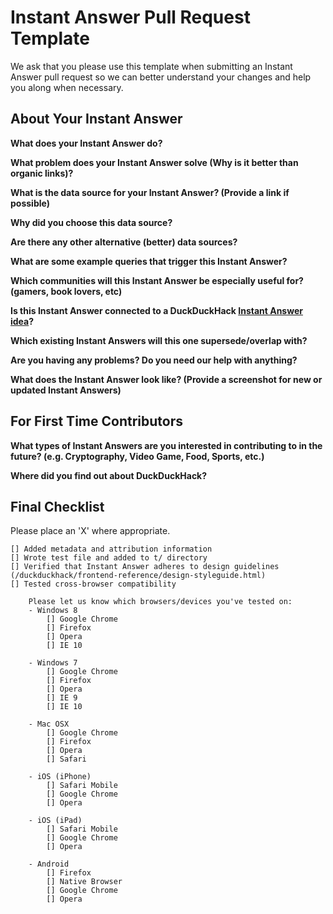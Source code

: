 # Instant Answer Pull Request Template

We ask that you please use this template when submitting an Instant Answer pull request so we can better understand your changes and help you along when necessary.

## About Your Instant Answer

**What does your Instant Answer do?**


**What problem does your Instant Answer solve (Why is it better than organic links)?**


**What is the data source for your Instant Answer? (Provide a link if possible)**


**Why did you choose this data source?**


**Are there any other alternative (better) data sources?**


**What are some example queries that trigger this Instant Answer?**


**Which communities will this Instant Answer be especially useful for? (gamers, book lovers, etc)**


**Is this Instant Answer connected to a DuckDuckHack [Instant Answer idea](https://duck.co/ia)?**


**Which existing Instant Answers will this one supersede/overlap with?**


**Are you having any problems? Do you need our help with anything?**


**What does the Instant Answer look like? (Provide a screenshot for new or updated Instant Answers)**

## For First Time Contributors

**What types of Instant Answers are you interested in contributing to in the future? (e.g. Cryptography, Video Game, Food, Sports, etc.)**  

**Where did you find out about DuckDuckHack?**   


## Final Checklist
Please place an 'X' where appropriate.

```
[] Added metadata and attribution information
[] Wrote test file and added to t/ directory
[] Verified that Instant Answer adheres to design guidelines (/duckduckhack/frontend-reference/design-styleguide.html)
[] Tested cross-browser compatibility

    Please let us know which browsers/devices you've tested on:
    - Windows 8
        [] Google Chrome
        [] Firefox
        [] Opera
        [] IE 10

    - Windows 7
        [] Google Chrome
        [] Firefox
        [] Opera
        [] IE 9
        [] IE 10

    - Mac OSX
        [] Google Chrome
        [] Firefox
        [] Opera
        [] Safari

    - iOS (iPhone)
        [] Safari Mobile
        [] Google Chrome
        [] Opera

    - iOS (iPad)
        [] Safari Mobile
        [] Google Chrome
        [] Opera

    - Android
        [] Firefox
        [] Native Browser
        [] Google Chrome
        [] Opera
```
